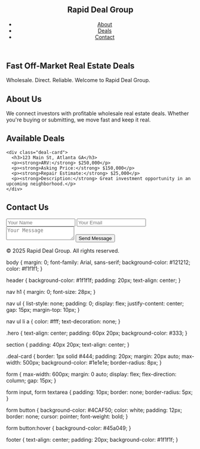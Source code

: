 <!DOCTYPE html>
<html lang="en">
<head>
  <meta charset="UTF-8" />
  <meta name="viewport" content="width=device-width, initial-scale=1.0"/>
  <title>Rapid Deal Group</title>
  <link rel="stylesheet" href="style.css" />
</head>
<body>
  <header>
    <nav>
      <h1>Rapid Deal Group</h1>
      <ul>
        <li><a href="#about">About</a></li>
        <li><a href="#deals">Deals</a></li>
        <li><a href="#contact">Contact</a></li>
      </ul>
    </nav>
  </header>

  <section class="hero">
    <h2>Fast Off-Market Real Estate Deals</h2>
    <p>Wholesale. Direct. Reliable. Welcome to Rapid Deal Group.</p>
  </section>

  <section id="about">
    <h2>About Us</h2>
    <p>We connect investors with profitable wholesale real estate deals. Whether you're buying or submitting, we move fast and keep it real.</p>
  </section>

  <section id="deals">
    <h2>Available Deals</h2>

    <div class="deal-card">
      <h3>123 Main St, Atlanta GA</h3>
      <p><strong>ARV:</strong> $250,000</p>
      <p><strong>Asking Price:</strong> $150,000</p>
      <p><strong>Repair Estimate:</strong> $25,000</p>
      <p><strong>Description:</strong> Great investment opportunity in an upcoming neighborhood.</p>
    </div>

  </section>

  <section id="contact">
    <h2>Contact Us</h2>
    <form action="submit_form.php" method="POST">
      <input type="text" name="name" placeholder="Your Name" required/>
      <input type="email" name="email" placeholder="Your Email" required/>
      <textarea name="message" placeholder="Your Message" required></textarea>
      <button type="submit">Send Message</button>
    </form>
  </section>

  <footer>
    <p>&copy; 2025 Rapid Deal Group. All rights reserved.</p>
  </footer>
</body>
</html>
body {
  margin: 0;
  font-family: Arial, sans-serif;
  background-color: #121212;
  color: #f1f1f1;
}

header {
  background-color: #1f1f1f;
  padding: 20px;
  text-align: center;
}

nav h1 {
  margin: 0;
  font-size: 28px;
}

nav ul {
  list-style: none;
  padding: 0;
  display: flex;
  justify-content: center;
  gap: 15px;
  margin-top: 10px;
}

nav ul li a {
  color: #fff;
  text-decoration: none;
}

.hero {
  text-align: center;
  padding: 60px 20px;
  background-color: #333;
}

section {
  padding: 40px 20px;
  text-align: center;
}

.deal-card {
  border: 1px solid #444;
  padding: 20px;
  margin: 20px auto;
  max-width: 500px;
  background-color: #1e1e1e;
  border-radius: 8px;
}

form {
  max-width: 600px;
  margin: 0 auto;
  display: flex;
  flex-direction: column;
  gap: 15px;
}

form input, form textarea {
  padding: 10px;
  border: none;
  border-radius: 5px;
}

form button {
  background-color: #4CAF50;
  color: white;
  padding: 12px;
  border: none;
  cursor: pointer;
  font-weight: bold;
}

form button:hover {
  background-color: #45a049;
}

footer {
  text-align: center;
  padding: 20px;
  background-color: #1f1f1f;
}
